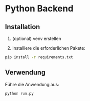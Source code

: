 # Python Backend

## Installation

1. (optional) venv erstellen

2. Installiere die erforderlichen Pakete:

```sh
pip install -r requirements.txt
```

## Verwendung

Führe die Anwendung aus:

```sh
python run.py
```
